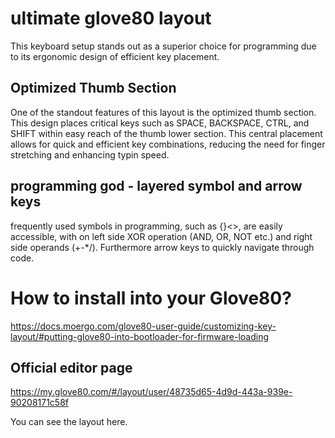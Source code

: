 # ultimate glove80 layout
This keyboard setup stands out as a superior choice for programming due to its ergonomic design of efficient key placement.

## Optimized Thumb Section
One of the standout features of this layout is the optimized thumb section. This design places critical keys such as SPACE, BACKSPACE, CTRL, and SHIFT within easy reach of the thumb lower section. This central placement allows for quick and efficient key combinations, reducing the need for finger stretching and enhancing typin speed. 

## programming god - layered symbol and arrow keys
frequently used symbols in programming, such as {}[]()<>, are easily accessible, with on left side XOR operation (AND, OR, NOT etc.) and right side operands (+-*/). Furthermore arrow keys to quickly navigate through code.

# How to install into your Glove80?

https://docs.moergo.com/glove80-user-guide/customizing-key-layout/#putting-glove80-into-bootloader-for-firmware-loading

## Official editor page

https://my.glove80.com/#/layout/user/48735d65-4d9d-443a-939e-90208171c58f

You can see the layout here.
